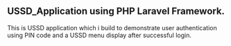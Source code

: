 ## USSD_Application using PHP Laravel Framework.

This is USSD application which i build to demonstrate user authentication using PIN code and a USSD menu display after successful  login.
